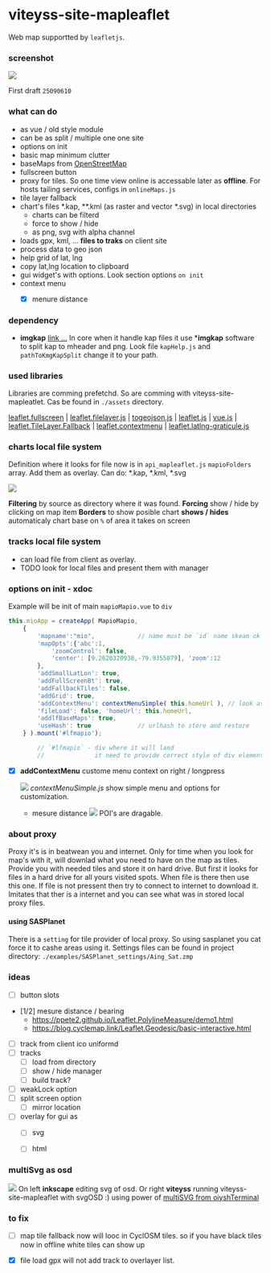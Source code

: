 # viteyss-site-mapleaflet

Web map supportted by `leafletjs`. 


### screenshot

![](./examples/screen_25090610.png)

First draft `25090610`


### what can do

- as vue / old style module
- can be as split / multiple one one site
- options on init
- basic map minimum clutter
- baseMaps from [OpenStreetMap](http://www.openstreetmap.org/copyright)
- fullscreen button
- proxy for tiles. So one time view online is accessable later as **offline**. For hosts tailing services, configs in `onlineMaps.js`
- tile layer fallback
- chart's files *.kap, **.kml (as raster and vector *.svg) in local directories
    - charts can be filterd
    - force to show / hide
    - as png, svg with alpha channel
- loads gpx, kml, ... **files to traks** on client site
- process data to geo json
- help grid of lat, lng
- copy lat,lng location to clipboard
- gui widget's with options. Look section options `on init`
- context menu
    - [x] menure distance


### dependency

- **imgkap** [link ...](https://github.com/nohal/imgkap)
In core when it handle kap files it use ***imgkap** software to split kap to mheader and png. Look file `kapHelp.js` and `pathToKmgKapSplit` change it to your path.


### used libraries

Libraries are comming prefetchd. So are comming with viteyss-site-mapleatlet. Cas be found in `./assets` directory.

[leaflet.fullscreen](https://github.com/brunob/leaflet.fullscreen) | [leaflet.filelayer.js](https://github.com/makinacorpus/Leaflet.FileLayer) | [togeojson.js](https://github.com/mapbox/togeojson) | [leaflet.js](https://leafletjs.com) | [vue.js](https://vuejs.org/) | [leaflet.TileLayer.Fallback](https://github.com/ghybs/Leaflet.TileLayer.Fallback/tree/master) | [leaflet.contextmenu](https://aratcliffe.github.io/Leaflet.contextmenu/examples/index.html) | [leaflet.latlng-graticule.js](https://github.com/Leaflet/Leaflet.Graticule?tab=readme-ov-file)


### charts local file system

Definition where it looks for file now is in `api_mapleaflet.js` `mapioFolders` array. Add them as overlay.
Can do: *.kap, *.kml, *.svg


![](./examples/screen_mapio_filtering_chart_files.png)

**Filtering** by source as directory where it was found.
**Forcing** show / hide by clicking on map item
**Borders** to show posible chart
**shows / hides** automaticaly chart base on `%` of area it takes on screen


### tracks local file system

* can load file from client as overlay.
* TODO look for local files and present them with manager


### options on init - xdoc

Example will be init of main `mapioMapio.vue` to `div`

```js
this.mioApp = createApp( MapioMapio,  
    {
        'mapname':"mio",            // name must be `id` name skeam ok
        'mapOpts':{'abc':1,
            'zoomControl': false,
            'center': [9.2620320938,-79.9355079], 'zoom':12
        },
        'addSmallLatLon': true, 
        'addFullScreenBt': true,
        'addFallbackTiles': false, 
        'addGrid': true,
        'addContextMenu': contextMenuSimple( this.homeUrl ), // look as a example
        'fileLoad': false, 'homeUrl': this.homeUrl,  
        'addlfBaseMaps': true,
        'useHash': true             // urlhash to store and restore
    } ).mount('#lfmapio');

        // `#lfmapio` - div where it will land 
        //              it need to provide correct style of div element
```

- [x] **addContextMenu** custome menu context on right / longpress

    ![](./examples/screen_menucontextSimple.png)
    *contextMenuSimple.js* show simple menu and options for customization.

    * mesure distance
        ![](./examples/screen_menucontextMesure_v1.png)
        POI's are dragable.


### about proxy

Proxy it's is in beatwean you and internet. Only for time when you look for map's with it, will downlad what you need to have on the map as tiles. Provide you with needed tiles and store it on hard drive. But first it looks for files in a hard drive for all yours visited spots. When file is there then use this one. If file is not pressent then try to connect to internet to download it. Imitates that ther is a internet and you can see what was in stored local proxy files.


#### using SASPlanet

There is a `setting` for tile provider of local proxy. So using sasplanet you cat force it to cashe areas using it.
Settings files can be found in project directory:
`./examples/SASPlanet_settings/Aing_Sat.zmp`




### ideas

- [ ] button slots
- [1/2] mesure distance / bearing
    * https://ppete2.github.io/Leaflet.PolylineMeasure/demo1.html
    * https://blog.cyclemap.link/Leaflet.Geodesic/basic-interactive.html
- [ ] track from client ico uniformd
- [ ] tracks
    - [ ] load from directory
    - [ ] show / hide manager
    - [ ] build track?
- [ ] weakLock option
- [ ] split screen option
    - [ ] mirror location
- [ ] overlay for gui as
    - [ ] svg
    - [ ] html


### multiSvg as osd

![](./examples/screen_mapio_osdLayer_from_multiSvg.png)
On left **inkscape** editing svg of osd.
Or right **viteyss** running viteyss-site-mapleaflet with svgOSD :) using power of [multiSVG from oiyshTerminal](https://github.com/yOyOeK1/oiyshTerminal/tree/main/ySS_calibration/sites/multiSVG)



### to fix

- [ ] map tile fallback now will looc in CyclOSM tiles.
    so if you have black tiles now in offline white tiles can show up 
- [x] file load gpx will not add track to overlayer list.


